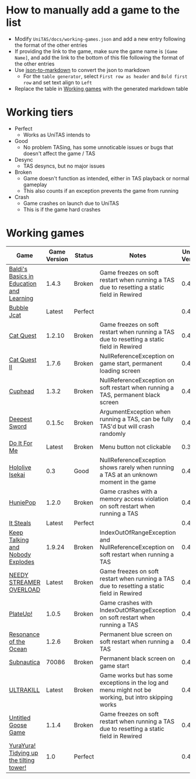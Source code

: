 # How to manually add a game to the list
- Modify `UniTAS/docs/working-games.json` and add a new entry following the format of the other entries
- If providing the link to the game, make sure the game name is `[Game Name]`, and add the link to the bottom of this file following the format of the other entries
- Use [json-to-markdown](https://tableconvert.com/json-to-markdown) to convert the json to markdown
  - For the `table generator`, select `First row as header` and `Bold first row` and set text align to `Left`
- Replace the table in [Working games](#working-games) with the generated markdown table

# Working tiers
- Perfect
  - Works as UniTAS intends to
- Good
  - No problem TASing, has some unnoticable issues or bugs that doesn't affect the game / TAS
- Desync
  - TAS desyncs, but no major issues
- Broken
  - Game doesn't function as intended, either in TAS playback or normal gameplay
  - This also counts if an exception prevents the game from running
- Crash
  - Game crashes on launch due to UniTAS
  - This is if the game hard crashes

# Working games
| **Game**                                   | **Game Version** | **Status** | **Notes**                                                                                             | **UniTAS Version** |
|--------------------------------------------|------------------|------------|-------------------------------------------------------------------------------------------------------|--------------------|
| [Baldi's Basics in Education and Learning] | 1.4.3            | Broken     | Game freezes on soft restart when running a TAS due to resetting a static field in Rewired            | 0.4.0              |
| [Bubble Jcat]                              | Latest           | Perfect    |                                                                                                       | 0.4.0              |
| [Cat Quest]                                | 1.2.10           | Broken     | Game freezes on soft restart when running a TAS due to resetting a static field in Rewired            | 0.4.0              |
| [Cat Quest II]                             | 1.7.6            | Broken     | NullReferenceException on game start, permanent loading screen                                        | 0.4.0              |
| [Cuphead]                                  | 1.3.2            | Broken     | NullReferenceException on soft restart when running a TAS, permanent black screen                     | 0.4.0              |
| [Deepest Sword]                            | 0.1.5c           | Broken     | ArgumentException when running a TAS, can be fully TAS'd but will crash randomly                      | 0.4.0              |
| [Do It For Me]                             | Latest           | Broken     | Menu button not clickable                                                                             | 0.3.0              |
| [Hololive Isekai]                          | 0.3              | Good       | NullReferenceException shows rarely when running a TAS at an unknown moment in the game               | 0.4.0              |
| [HuniePop]                                 | 1.2.0            | Broken     | Game crashes with a memory access violation on soft restart when running a TAS                        | 0.4.0              |
| [It Steals]                                | Latest           | Perfect    |                                                                                                       | 0.4.0              |
| [Keep Talking and Nobody Explodes]         | 1.9.24           | Broken     | IndexOutOfRangeException and NullReferenceException on soft restart when running a TAS                | 0.4.0              |
| [NEEDY STREAMER OVERLOAD]                  | Latest           | Broken     | Game freezes on soft restart when running a TAS due to resetting a static field in Rewired            | 0.4.0              |
| [PlateUp!]                                 | 1.0.5            | Broken     | Game crashes with IndexOutOfRangeException on soft restart when running a TAS                         | 0.4.0              |
| [Resonance of the Ocean]                   | 1.2.6            | Broken     | Permanent blue screen on soft restart when running a TAS                                              | 0.4.0              |
| [Subnautica]                               | 70086            | Broken     | Permanent black screen on game start                                                                  | 0.4.0              |
| [ULTRAKILL]                                | Latest           | Broken     | Game works but has some exceptions in the log and menu might not be working, but intro skipping works | 0.4.0              |
| [Untitled Goose Game]                      | 1.1.4            | Broken     | Game freezes on soft restart when running a TAS due to resetting a static field in Rewired            | 0.4.0              |
| [YuraYura! Tidying up the tilting tower!]  | 1.0              | Perfect    |                                                                                                       | 0.4.0              |

[Baldi's Basics in Education and Learning]: https://basically-games.itch.io/baldis-basics
[Bubble Jcat]: https://joysugamu.itch.io/bubble-jcat
[Cat Quest]: https://store.steampowered.com/app/593280/Cat_Quest/
[Cat Quest II]: https://store.steampowered.com/app/914710/Cat_Quest_II/
[Cuphead]: https://store.steampowered.com/app/268910/Cuphead/
[Deepest Sword]: https://cosmicadventuresquad.itch.io/deepest-sword
[Do It For Me]: https://lixiangames.itch.io/doitforme
[Hololive Isekai]: https://drweam.itch.io/hololive-isekai
[HuniePop]: https://store.steampowered.com/app/339800/HuniePop/
[It Steals]: https://store.steampowered.com/app/1349060/It_Steals/
[Keep Talking and Nobody Explodes]: https://store.steampowered.com/app/341800/Keep_Talking_and_Nobody_Explodes/
[NEEDY STREAMER OVERLOAD]: https://store.steampowered.com/app/1451940/NEEDY_STREAMER_OVERLOAD/
[PlateUp!]: https://store.steampowered.com/app/1599600/PlateUp/
[Resonance of the Ocean]: https://uimss.itch.io/resonance-of-the-ocean
[Subnautica]: https://store.steampowered.com/app/264710/Subnautica/
[ULTRAKILL]: https://store.steampowered.com/app/1229490/ULTRAKILL/
[Untitled Goose Game]: https://store.steampowered.com/app/837470/Untitled_Goose_Game/
[YuraYura! Tidying up the tilting tower!]: https://cornflowerblue.itch.io/yurayura-tidying-up-the-tilting-tower

